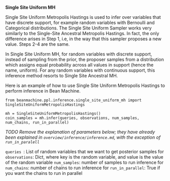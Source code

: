 **Single Site Uniform MH**

Single Site Uniform Metropolis Hastings is used to infer over variables that have discrete support, for example random variables with Bernoulli and Categorical distributions. The Single Site Uniform Sampler works very similarly to the Single-Site Ancestral Metropolis Hastings. In fact, the only difference arises in Step 1, i.e, in the way that this sampler proposes a new value. Steps 2-4 are the same.

In Single Site Uniform MH, for random variables with discrete support, instead of sampling from the prior, the proposer samples from a distribution which assigns equal probability across all values in support (hence the name, uniform). For any random variables with continuous support, this inference method resorts to Single Site Ancestral MH.

Here is an example of how to use Single Site Uniform Metropolis Hastings to perform inference in Bean Machine.


```
from beanmachine.ppl.inference.single_site_uniform_mh import SingleSiteUniformMetropolisHastings

mh = SingleSiteUniformMetropolisHastings()
coin_samples = mh.infer(queries, observations, num_samples, num_chains, run_in_parallel)
```

*TODO Remove the explanation of parameters below; they have already been explained in `overview/inference/inference.md`, with the exception of `run_in_paralell`*

```queries ```: List of random variables that we want to get posterior samples for
```observations```: Dict, where key is the random variable, and value is the value of the random variable
```num_samples```: number of samples to run inference for
```num_chains```: number of chains to run inference for
```run_in_parallel```: True if you want the chains to run in parallel
